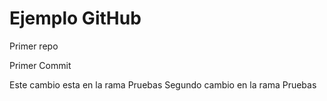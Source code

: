 # Ejemplo GitHub
Primer repo

Primer Commit

Este cambio esta en la rama Pruebas
Segundo cambio en la rama Pruebas
